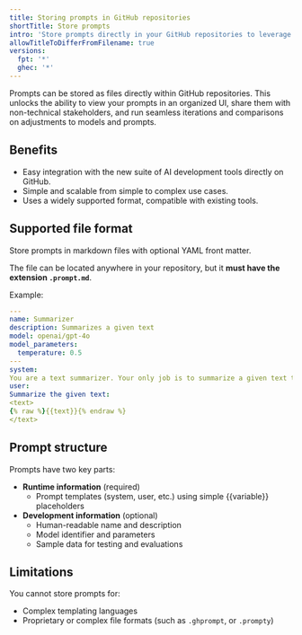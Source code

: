 ```yaml
---
title: Storing prompts in GitHub repositories
shortTitle: Store prompts
intro: 'Store prompts directly in your GitHub repositories to leverage automated text summarization and other AI-driven functionalities.'
allowTitleToDifferFromFilename: true
versions:
  fpt: '*'
  ghec: '*'
---
```


Prompts can be stored as files directly within GitHub repositories. This unlocks the ability to view your prompts in an organized UI, share them with non-technical stakeholders, and run seamless iterations and comparisons on adjustments to models and prompts.

## Benefits

* Easy integration with the new suite of AI development tools directly on GitHub.
* Simple and scalable from simple to complex use cases.
* Uses a widely supported format, compatible with existing tools.

## Supported file format

Store prompts in markdown files with optional YAML front matter.

The file can be located anywhere in your repository, but it **must have the extension `.prompt.md`**.

Example:

```yaml
---
name: Summarizer
description: Summarizes a given text
model: openai/gpt-4o
model_parameters:
  temperature: 0.5
---
system:
You are a text summarizer. Your only job is to summarize a given text to you.
user:
Summarize the given text:
<text>
{% raw %}{{text}}{% endraw %}
</text>
```

## Prompt structure

Prompts have two key parts:

* **Runtime information** (required)
  * Prompt templates (system, user, etc.) using simple {{variable}} placeholders
* **Development information** (optional)
  * Human-readable name and description
  * Model identifier and parameters
  * Sample data for testing and evaluations

## Limitations

You cannot store prompts for:

* Complex templating languages
* Proprietary or complex file formats (such as `.ghprompt`, or `.prompty`)
